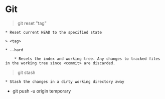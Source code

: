 # Git

> git reset "tag"

    * Reset current HEAD to the specified state

    > <tag>

    * --hard

        * Resets the index and working tree. Any changes to tracked files in the working tree since <commit> are discarded.

> git stash

    * Stash the changes in a dirty working directory away

* git push -u origin temporary
